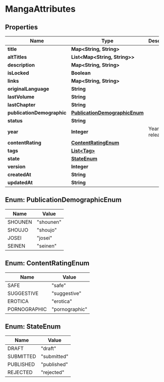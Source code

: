 

# MangaAttributes

## Properties

Name | Type | Description | Notes
------------ | ------------- | ------------- | -------------
**title** | **Map&lt;String, String&gt;** |  |  [optional]
**altTitles** | **List&lt;Map&lt;String, String&gt;&gt;** |  |  [optional]
**description** | **Map&lt;String, String&gt;** |  |  [optional]
**isLocked** | **Boolean** |  |  [optional]
**links** | **Map&lt;String, String&gt;** |  |  [optional]
**originalLanguage** | **String** |  |  [optional]
**lastVolume** | **String** |  |  [optional]
**lastChapter** | **String** |  |  [optional]
**publicationDemographic** | [**PublicationDemographicEnum**](#PublicationDemographicEnum) |  |  [optional]
**status** | **String** |  |  [optional]
**year** | **Integer** | Year of release |  [optional]
**contentRating** | [**ContentRatingEnum**](#ContentRatingEnum) |  |  [optional]
**tags** | [**List&lt;Tag&gt;**](Tag.md) |  |  [optional]
**state** | [**StateEnum**](#StateEnum) |  |  [optional]
**version** | **Integer** |  |  [optional]
**createdAt** | **String** |  |  [optional]
**updatedAt** | **String** |  |  [optional]



## Enum: PublicationDemographicEnum

Name | Value
---- | -----
SHOUNEN | &quot;shounen&quot;
SHOUJO | &quot;shoujo&quot;
JOSEI | &quot;josei&quot;
SEINEN | &quot;seinen&quot;



## Enum: ContentRatingEnum

Name | Value
---- | -----
SAFE | &quot;safe&quot;
SUGGESTIVE | &quot;suggestive&quot;
EROTICA | &quot;erotica&quot;
PORNOGRAPHIC | &quot;pornographic&quot;



## Enum: StateEnum

Name | Value
---- | -----
DRAFT | &quot;draft&quot;
SUBMITTED | &quot;submitted&quot;
PUBLISHED | &quot;published&quot;
REJECTED | &quot;rejected&quot;



